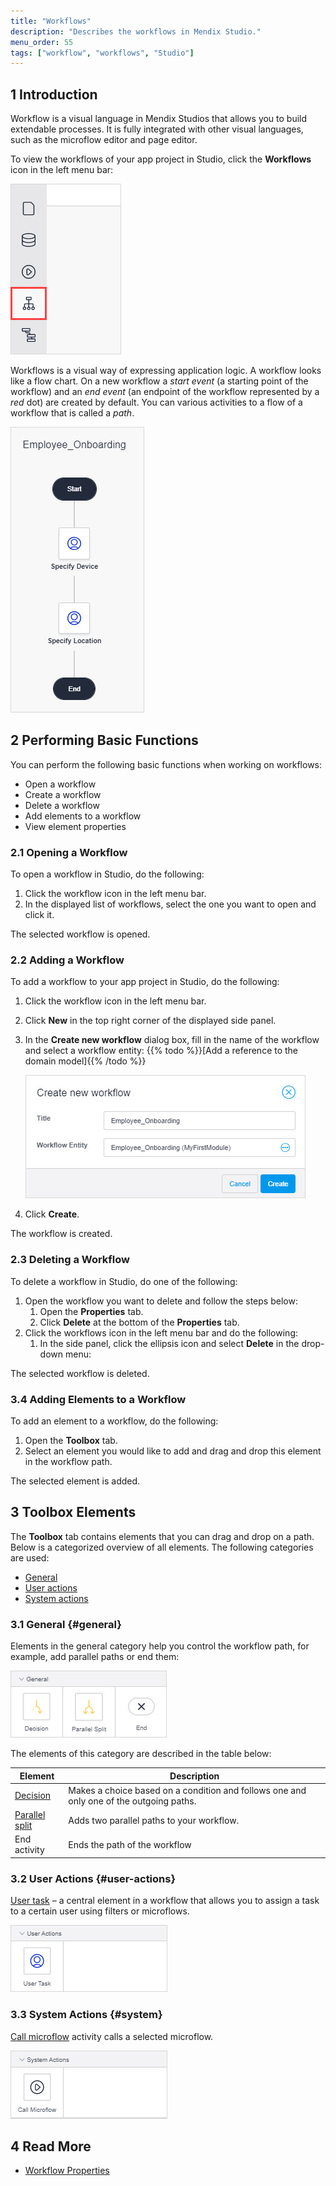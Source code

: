 ```yaml
---
title: "Workflows"
description: "Describes the workflows in Mendix Studio."
menu_order: 55
tags: ["workflow", "workflows", "Studio"]
---
```


## 1 Introduction

Workflow is a visual language in Mendix Studios that allows you to build extendable processes. It is fully integrated with other visual languages, such as the microflow editor and page editor. 

To view the workflows of your app project in Studio, click the **Workflows** icon in the left menu bar:

![Workflow Icon](attachments/workflows/workflow-icon.jpg)

Workflows is a visual way of expressing application logic. A workflow looks like a flow chart. On a new workflow a *start event* (a starting point of the workflow) and an *end event* (an endpoint of the workflow represented by a *red* dot) are created by default. You can various activities to a flow of a workflow that is called a *path*.

![Workflow Example](attachments/workflows/workflow-example.jpg)

## 2 Performing Basic Functions

You can perform the following basic functions when working on workflows:

* Open a workflow
* Create a workflow
* Delete a workflow
* Add elements to a workflow
* View element properties 

### 2.1 Opening a Workflow

To open a workflow in Studio, do the following:

1. Click the workflow icon in the left menu bar.
2. In the displayed list of workflows, select the one you want to open and click it.

The selected workflow is opened.

### 2.2 Adding a Workflow

To add a workflow to your app project in Studio, do the following:

1. Click the workflow icon in the left menu bar.

2. Click **New** in the top right corner of the displayed side panel.

3. In the **Create new workflow** dialog box, fill in the name of the workflow and select a workflow entity:  {{% todo %}}[Add a reference to the domain model]{{% /todo %}}

   ![Create New Workflow](attachments/workflows/create-new-workflow.jpg)

4. Click **Create**.

The workflow is created.

### 2.3 Deleting a Workflow

To delete a workflow in Studio, do one of the following:

1. Open the workflow you want to delete and follow the steps below:
    1. Open the **Properties** tab.
    2. Click **Delete** at the bottom of the **Properties** tab.
2. Click the workflows icon in the left menu bar and do the following:
    1. In the side panel, click the ellipsis icon and select **Delete** in the drop-down menu:

The selected workflow is deleted. 

### 3.4 Adding Elements to a Workflow 

To add an element to a workflow, do the following:

1. Open the **Toolbox** tab.
2. Select an element you would like to add and drag and drop this element in the workflow path.

The selected element is added.

## 3 Toolbox Elements

The **Toolbox** tab contains elements that you can drag and drop on a path. Below is a categorized overview of all elements. The following categories are used:

* [General](#general)
* [User actions](#user-actions)
* [System actions](#system)

### 3.1 General {#general}

Elements in the general category help you control the workflow path, for example, add parallel paths or end them:

![General Section](attachments/workflows/general.jpg)

The elements of this category are described in the table below:

| Element                           | Description                                                  |
| --------------------------------- | ------------------------------------------------------------ |
| [Decision](decision-in-workflows) | Makes a choice based on a condition and follows one and only one of the outgoing paths. |
| [Parallel split](parallel-split)  | Adds two parallel paths to your workflow.                    |
| End activity                      | Ends the path of the workflow                                |

### 3.2 User Actions {#user-actions}

[User task](user-task) – a central element in a workflow that allows you to assign a task to a certain user using filters or microflows. 

![User Actions](attachments/workflows/user-actions.jpg)

### 3.3 System Actions {#system}

[Call microflow](call-microflow) activity calls a selected microflow. 

![System Actions](attachments/workflows/system-actions.jpg)

## 4 Read More

* [Workflow Properties](workflow-properties)